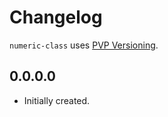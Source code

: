 # Changelog

`numeric-class` uses [PVP Versioning][1].

## 0.0.0.0

* Initially created.

[1]: https://pvp.haskell.org
